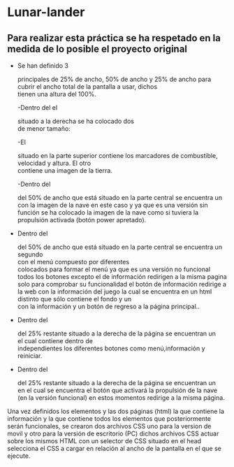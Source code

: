 # Lunar-lander

## Para realizar esta práctica se ha respetado en la medida de lo posible el proyecto original

- Se han definido 3 <div> principales de 25% de ancho, 50% de ancho y 25% de ancho para cubrir el ancho total de la pantalla a usar, dichos <div> tienen una altura del 100%.

   -Dentro del el <div> situado a la derecha se ha colocado dos <div> de menor tamaño:

    -El <div> situado en la parte superior contiene los marcadores de combustible, velocidad y altura.
El otro <div> contiene una imagen de la tierra.

    -Dentro del <div> del 50% de ancho que está situado en la parte central se encuentra un <div> con la imagen de la nave en este caso y ya que es una versión sin función se ha colocado la imagen de la nave como si tuviera la propulsión activada (botón power apretado).


- Dentro del <div> del 50% de ancho que está situado en la parte central se encuentra un segundo <div> con el menú compuesto por diferentes <div> colocados para formar el menú ya que es una versión no funcional todos los botones excepto el de información redirigen a la misma pagina solo para comprobar su funcionalidad el botón de información redirige a la web con la información del juego la cual se encuentra en un html distinto que sólo contiene el fondo y un <div> con la información y un botón de regreso a la página principal..

- Dentro del <div> del 25% restante situado a la derecha de la página se encuentran un <div> el cual contiene dentro de <div> independientes los diferentes botones como menú,información y reiniciar. 

- Dentro del <div> del 25% restante situado a la derecha de la página se encuentran un <div>  en el cual se encuentra el botón que activará la propulsión de la nave (en la versión funcional) en estos momentos redirige a la misma página.

Una vez definidos los elementos y las dos páginas (html) la que contiene la información y la que contiene todos los elementos que posteriormente serán funcionales, se crearon dos archivos CSS uno para la version de movil y otro para la versión de escritorio (PC)  dichos archivos CSS actuar sobre los mismos HTML con un selector de CSS situado en el head selecciona el CSS a cargar en relación al ancho de la pantalla en el que se ejecute.
